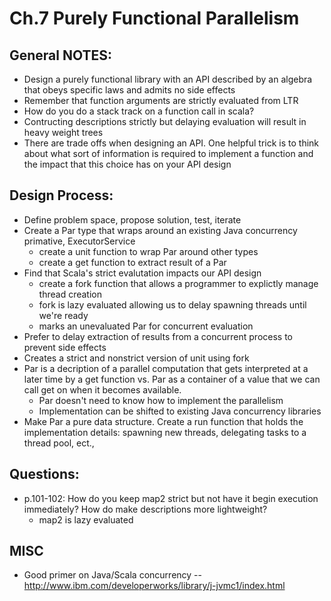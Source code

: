 # Ch.7 Purely Functional Parallelism


## General NOTES:
- Design a purely functional library with an API described by an algebra that
  obeys specific laws and admits no side effects
- Remember that function arguments are strictly evaluated from LTR
- How do you do a stack track on a function call in scala?
- Contructing descriptions strictly but delaying evaluation will result in
  heavy weight trees
- There are trade offs when designing an API. One helpful trick is to think
  about what sort of information is required to implement a function and the
  impact that this choice has on your API design

## Design Process:
- Define problem space, propose solution, test, iterate
- Create a Par type that wraps around an existing Java concurrency primative,
  ExecutorService
  * create a unit function to wrap Par around other types
  * create a get function to extract result of a Par
- Find that Scala's strict evalutation impacts our API design
  * create a fork function that allows a programmer to explictly manage thread creation
  * fork is lazy evaluated allowing us to delay spawning threads until we're ready
  * marks an unevaluated Par for concurrent evaluation
- Prefer to delay extraction of results from a concurrent process to prevent
  side effects
- Creates a strict and nonstrict version of unit using fork
- Par is a decription of a parallel computation that gets interpreted at a later
  time by a get function vs. Par as a container of a value that we can call get
  on when it becomes available.
  * Par doesn't need to know how to implement the parallelism
  * Implementation can be shifted to existing Java concurrency libraries
- Make Par a pure data structure. Create a run function that holds the
  implementation details: spawning new threads, delegating tasks to a thread
  pool, ect.,

## Questions:
- p.101-102: How do you keep map2 strict but not have it begin execution
  immediately? How do make descriptions more lightweight?
  * map2 is lazy evaluated


## MISC
- Good primer on Java/Scala concurrency --
  http://www.ibm.com/developerworks/library/j-jvmc1/index.html
